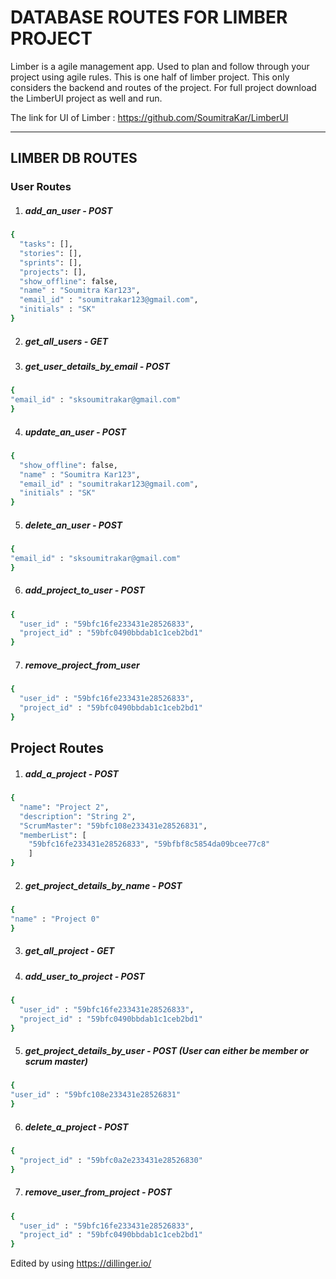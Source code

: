 # DATABASE ROUTES FOR LIMBER PROJECT

Limber is a agile management app. Used to plan and follow through your project using agile rules.
This is one half of limber project. This only considers the backend and routes of the project.
For full project download the LimberUI project as well and run.

The link for UI of Limber : https://github.com/SoumitraKar/LimberUI

_________________________________________________________
## LIMBER DB ROUTES
### User Routes
1. ##### add_an_user - POST
```sh
{
  "tasks": [],
  "stories": [],
  "sprints": [],
  "projects": [],
  "show_offline": false,
  "name" : "Soumitra Kar123",
  "email_id" : "soumitrakar123@gmail.com",
  "initials" : "SK"
}
```
2. ##### get_all_users - GET
3. ##### get_user_details_by_email - POST
```sh
{
"email_id" : "sksoumitrakar@gmail.com"
}
```
4. ##### update_an_user - POST
```sh
{
  "show_offline": false,
  "name" : "Soumitra Kar123",
  "email_id" : "soumitrakar123@gmail.com",
  "initials" : "SK"
}
```
5. ##### delete_an_user - POST
```sh
{
"email_id" : "sksoumitrakar@gmail.com"
}
```
6. ##### add_project_to_user - POST
```sh
{
  "user_id" : "59bfc16fe233431e28526833",
  "project_id" : "59bfc0490bbdab1c1ceb2bd1"
}
```
7. ##### remove_project_from_user
```sh
{
  "user_id" : "59bfc16fe233431e28526833",
  "project_id" : "59bfc0490bbdab1c1ceb2bd1"
}
```
## Project Routes

1. ##### add_a_project - POST
```sh
{
  "name": "Project 2",
  "description": "String 2",
  "ScrumMaster": "59bfc108e233431e28526831",
  "memberList": [
  	"59bfc16fe233431e28526833", "59bfbf8c5854da09bcee77c8"
  	]
}
```
2. ##### get_project_details_by_name - POST
```sh
{
"name" : "Project 0"
}
```
3. ##### get_all_project - GET
4. ##### add_user_to_project - POST
```sh
{
  "user_id" : "59bfc16fe233431e28526833",
  "project_id" : "59bfc0490bbdab1c1ceb2bd1"
}
```
5. ##### get_project_details_by_user - POST (User can either be member or scrum master)
```sh
{
"user_id" : "59bfc108e233431e28526831"
}
```
6. ##### delete_a_project - POST
```sh
{
  "project_id" : "59bfc0a2e233431e28526830"
}
```
7. ##### remove_user_from_project - POST
```sh
{
  "user_id" : "59bfc16fe233431e28526833",
  "project_id" : "59bfc0490bbdab1c1ceb2bd1"
}
```

Edited by using https://dillinger.io/
